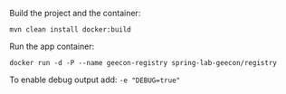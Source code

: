 Build the project and the container:

```
mvn clean install docker:build
```

Run the app container:

```
docker run -d -P --name geecon-registry spring-lab-geecon/registry
```

To enable debug output add: `-e "DEBUG=true"`
